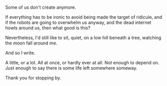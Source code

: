 Some of us don't create anymore.

If everything has to be ironic to avoid being made the target of ridicule, 
and if the robots are going to overwhelm us anyway, 
and the dead internet howls around us,
then what good is this?

Nevertheless, I'd still like to sit, 
quiet, 
on a low hill beneath a tree, watching the moon fall around me.

And so I write.

A little, or a lot. All at once, or hardly ever at all.
Not enough to depend on.
Just enough to say there is some life left somewhere
someway.

Thank you for stopping by.
